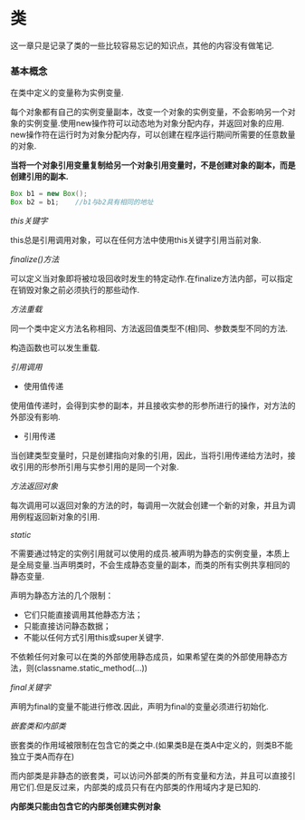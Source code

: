 # 类

这一章只是记录了类的一些比较容易忘记的知识点，其他的内容没有做笔记.

### 基本概念

在类中定义的变量称为实例变量.<br>

每个对象都有自己的实例变量副本，改变一个对象的实例变量，不会影响另一个对象的实例变量.使用new操作符可以动态地为对象分配内存，并返回对象的应用.<br>new操作符在运行时为对象分配内存，可以创建在程序运行期间所需要的任意数量的对象.

**当将一个对象引用变量复制给另一个对象引用变量时，不是创建对象的副本，而是创建引用的副本.**

```java
Box b1 = new Box();
Box b2 = b1;	//b1与b2具有相同的地址
```

*this关键字*

this总是引用调用对象，可以在任何方法中使用this关键字引用当前对象.<br>

*finalize()方法*

可以定义当对象即将被垃圾回收时发生的特定动作.在finalize方法内部，可以指定在销毁对象之前必须执行的那些动作.<br>

*方法重载*

同一个类中定义方法名称相同、方法返回值类型不(相)同、参数类型不同的方法.<br>

构造函数也可以发生重载.

*引用调用*

- 使用值传递

使用值传递时，会得到实参的副本，并且接收实参的形参所进行的操作，对方法的外部没有影响.

- 引用传递

当创建类型变量时，只是创建指向对象的引用，因此，当将引用传递给方法时，接收引用的形参所引用与实参引用的是同一个对象.

*方法返回对象*

每次调用可以返回对象的方法的时，每调用一次就会创建一个新的对象，并且为调用例程返回新对象的引用.

*static*

不需要通过特定的实例引用就可以使用的成员.被声明为静态的实例变量，本质上是全局变量.当声明类时，不会生成静态变量的副本，而类的所有实例共享相同的静态变量.<br>

声明为静态方法的几个限制：

- 它们只能直接调用其他静态方法；
- 只能直接访问静态数据；
- 不能以任何方式引用this或super关键字.

不依赖任何对象可以在类的外部使用静态成员，如果希望在类的外部使用静态方法，则(classname.static_method(...))

*final关键字*

声明为final的变量不能进行修改.因此，声明为final的变量必须进行初始化.

*嵌套类和内部类*

嵌套类的作用域被限制在包含它的类之中.(如果类B是在类A中定义的，则类B不能独立于类A而存在)

而内部类是非静态的嵌套类，可以访问外部类的所有变量和方法，并且可以直接引用它们.但是反过来，内部类的成员只有在内部类的作用域内才是已知的.<br>

**内部类只能由包含它的内部类创建实例对象**

















